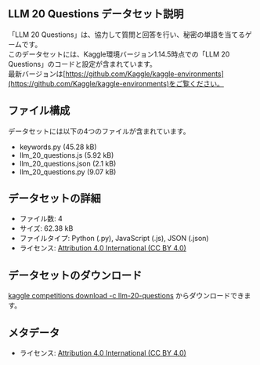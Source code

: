 ## LLM 20 Questions データセット説明

「LLM 20 Questions」は、協力して質問と回答を行い、秘密の単語を当てるゲームです。  
このデータセットには、Kaggle環境バージョン1.14.5時点での「LLM 20 Questions」のコードと設定が含まれています。  
最新バージョンは[https://github.com/Kaggle/kaggle-environments](https://github.com/Kaggle/kaggle-environments)をご覧ください。

## ファイル構成

データセットには以下の4つのファイルが含まれています。

- keywords.py (45.28 kB)
- llm_20_questions.js (5.92 kB)
- llm_20_questions.json (2.1 kB)
- llm_20_questions.py (9.07 kB)

## データセットの詳細

- ファイル数: 4
- サイズ: 62.38 kB
- ファイルタイプ: Python (.py), JavaScript (.js), JSON (.json)
- ライセンス: [Attribution 4.0 International (CC BY 4.0)](https://creativecommons.org/licenses/by/4.0/)

## データセットのダウンロード

[kaggle competitions download -c llm-20-questions](https://www.kaggle.com/competitions/llm-20-questions/data) からダウンロードできます。

## メタデータ

- ライセンス: [Attribution 4.0 International (CC BY 4.0)](https://creativecommons.org/licenses/by/4.0/) 

